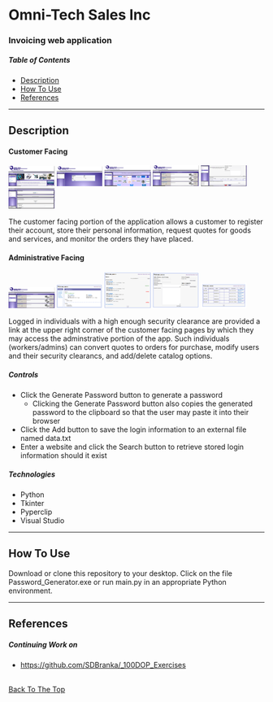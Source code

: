 # Omni-Tech Sales Inc 
### Invoicing web application



##### Table of Contents

- [Description](#description)
- [How To Use](#how-to-use)
- [References](#references)

---


## Description
#### Customer Facing

<p float="center">
    <img src="https://github.com/SDBranka/Omni-Tech_Sales_Inc/blob/main/_imgs_for_README/Screenshot0.png" width=18% alt="home screen" />
    <img src="https://github.com/SDBranka/Omni-Tech_Sales_Inc/blob/main/_imgs_for_README/Screenshot6.png" width=18% alt="login page" />
    <img src="https://github.com/SDBranka/Omni-Tech_Sales_Inc/blob/main/_imgs_for_README/Screenshot1.png" width=18% alt="product lines page" />
    <img src="https://github.com/SDBranka/Omni-Tech_Sales_Inc/blob/main/_imgs_for_README/Screenshot3.png" width=18% alt="order services page" />
    <img src="https://github.com/SDBranka/Omni-Tech_Sales_Inc/blob/main/_imgs_for_README/Screenshot4.png" width=18% alt="request quote page" />
    <img src="https://github.com/SDBranka/Omni-Tech_Sales_Inc/blob/main/_imgs_for_README/Screenshot5.png" width=18% alt="customer my account page" />
</p>

The customer facing portion of the application allows a customer to register their account, store their personal information, request quotes for goods and services, and monitor the orders they have placed.

#### Administrative Facing
<p float="center">
    <img src="https://github.com/SDBranka/Omni-Tech_Sales_Inc/blob/main/_imgs_for_README/Screenshot2.png" width=18% alt="admin login link on page" />
    <img src="https://github.com/SDBranka/Omni-Tech_Sales_Inc/blob/main/_imgs_for_README/adminScreenshot0.png" width=18% alt="home screen" />
    <img src="https://github.com/SDBranka/Omni-Tech_Sales_Inc/blob/main/_imgs_for_README/adminScreenshot1.png" width=18% alt="home screen" />
    <img src="https://github.com/SDBranka/Omni-Tech_Sales_Inc/blob/main/_imgs_for_README/adminScreenshot2.png" width=18% alt="home screen" />
    <img src="https://github.com/SDBranka/Omni-Tech_Sales_Inc/blob/main/_imgs_for_README/adminScreenshot3.png" width=18% alt="home screen" />
</p>

Logged in individuals with a high enough security clearance are provided a link at the upper right corner of the customer facing pages by which they may access the adminstrative portion of the app. Such individuals (workers/admins) can convert quotes to orders for purchase, modify users and their security clearancs, and add/delete catalog options.



##### Controls

- Click the Generate Password button to generate a password
    - Clicking the Generate Password button also copies the generated password to the clipboard so that the user may paste it into their browser
- Click the Add button to save the login information to an external file named data.txt
- Enter a website and click the Search button to retrieve stored login information should it exist

##### Technologies

- Python
- Tkinter
- Pyperclip
- Visual Studio

---

## How To Use

Download or clone this repository to your desktop. Click on the file Password_Generator.exe or run main.py in an appropriate Python environment.

---

## References

##### Continuing Work on

- https://github.com/SDBranka/_100DOP_Exercises

\
[Back To The Top](#password-generator)